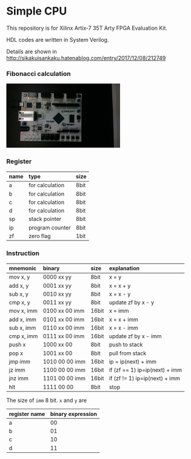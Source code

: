 # Simple CPU

This repository is for Xilinx Artix-7 35T Arty FPGA Evaluation Kit.

HDL codes are written in System Verilog.

Details are shown in http://sikakuisankaku.hatenablog.com/entry/2017/12/08/212749

### Fibonacci calculation

![fib.gif](fib.gif)

### Register

|name|type|size|
|:--|:--|:--|
|a|for calculation|8bit|
|b|for calculation|8bit|
|c|for calculation|8bit|
|d|for calculation|8bit|
|sp|stack pointer|8bit|
|ip|program counter|8bit|
|zf|zero flag|1bit|

### Instruction

|mnemonic|binary|size|explanation|
|:--|:--|:--|:--|
|mov  x, y    |0000 xx yy    | 8bit|x = y|
|add  x, y    |0001 xx yy    | 8bit|x = x + y|
|sub  x, y    |0010 xx yy    | 8bit|x = x - y|
|cmp  x, y    |0011 xx yy    | 8bit|update zf by x - y|
|mov  x, imm  |0100 xx 00 imm|16bit|x = imm|
|add  x, imm  |0101 xx 00 imm|16bit|x = x + imm|
|sub  x, imm  |0110 xx 00 imm|16bit|x = x - imm|
|cmp  x, imm  |0111 xx 00 imm|16bit|update zf by x - imm|
|push x       |1000 xx 00    | 8bit|push to stack|
|pop  x       |1001 xx 00    | 8bit|pull from stack|
|jmp  imm     |1010 00 00 imm|16bit|ip = ip(next) + imm|
|jz   imm     |1100 00 00 imm|16bit|if (zf == 1) ip=ip(next) + imm|
|jnz  imm     |1101 00 00 imm|16bit|if (zf != 1) ip=ip(next) + imm|
|hlt          |1111 00 00    | 8bit|stop|

The size of `imm` 8 bit.
`x` and `y` are

|register name|binary expression|
|:--|:--|
|a|00|
|b|01|
|c|10|
|d|11|
